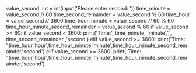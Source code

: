 value_second: int = int(input('Please enter second: '))
time_minute = value_second // 60
time_second_remainder = value_second % 60
time_hour = value_second // 3600
time_hour_minute = value_second // 60 % 60
time_hour_minute_second_remainder = value_second % 60
if value_second >= 60:
    if value_second < 3600:
        print('Time:', time_minute, 'minute',',', time_second_remainder ,'second')
    elif value_second >= 3600:
        print('Time: ',time_hour,'hour',time_hour_minute,'minute',time_hour_minute_second_remainder,'second')
    elif value_second >= 3600:
        print('Time: ',time_hour,'hour',time_hour_minute,'minute',time_hour_minute_second_remainder,'second')
